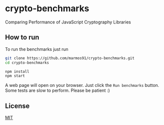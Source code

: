 # crypto-benchmarks

Comparing Performance of JavaScript Cryptography Libraries

## How to run

To run the benchmarks just run

```bash
git clone https://github.com/marmos91/crypto-benchmarks.git
cd crypto-benchmarks

npm install
npm start
```

A web page will open on your browser. Just click the `Run benchmarks` button. Some tests are slow to perform. Please be patient :)

## License

[MIT](https://github.com/marmos91/crypto-benchmarks/blob/master/LICENSE)
